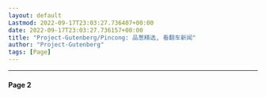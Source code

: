 ```yaml
---
layout: default
Lastmod: 2022-09-17T23:03:27.736407+00:00
date: 2022-09-17T23:03:27.736157+00:00
title: "Project-Gutenberg/Pincong: 品葱精选, 看翻车新闻"
author: "Project-Gutenberg"
tags: [Page]
---
```


* * *

#### Page 2

